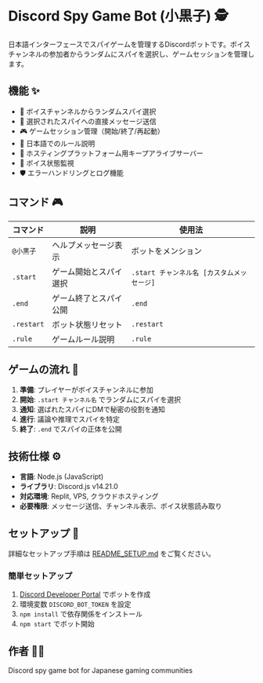 # Discord Spy Game Bot (小黒子) 🕵️

日本語インターフェースでスパイゲームを管理するDiscordボットです。ボイスチャンネルの参加者からランダムにスパイを選択し、ゲームセッションを管理します。

## 機能 ✨

- 🎯 ボイスチャンネルからランダムスパイ選択
- 📩 選択されたスパイへの直接メッセージ送信
- 🎮 ゲームセッション管理（開始/終了/再起動）
- 📖 日本語でのルール説明
- 🔄 ホスティングプラットフォーム用キープアライブサーバー
- 👥 ボイス状態監視
- 🛡️ エラーハンドリングとログ機能

## コマンド 🎮

| コマンド | 説明 | 使用法 |
|---------|------|--------|
| `@小黒子` | ヘルプメッセージ表示 | ボットをメンション |
| `.start` | ゲーム開始とスパイ選択 | `.start チャンネル名 [カスタムメッセージ]` |
| `.end` | ゲーム終了とスパイ公開 | `.end` |
| `.restart` | ボット状態リセット | `.restart` |
| `.rule` | ゲームルール説明 | `.rule` |

## ゲームの流れ 🎯

1. **準備**: プレイヤーがボイスチャンネルに参加
2. **開始**: `.start チャンネル名` でランダムにスパイを選択
3. **通知**: 選ばれたスパイにDMで秘密の役割を通知
4. **進行**: 議論や推理でスパイを特定
5. **終了**: `.end` でスパイの正体を公開

## 技術仕様 ⚙️

- **言語**: Node.js (JavaScript)
- **ライブラリ**: Discord.js v14.21.0
- **対応環境**: Replit, VPS, クラウドホスティング
- **必要権限**: メッセージ送信、チャンネル表示、ボイス状態読み取り

## セットアップ 🔧

詳細なセットアップ手順は [README_SETUP.md](README_SETUP.md) をご覧ください。

### 簡単セットアップ
1. [Discord Developer Portal](https://discord.com/developers/applications) でボットを作成
2. 環境変数 `DISCORD_BOT_TOKEN` を設定
3. `npm install` で依存関係をインストール
4. `npm start` でボット開始

## 作者 👨‍💻

Discord spy game bot for Japanese gaming communities
   